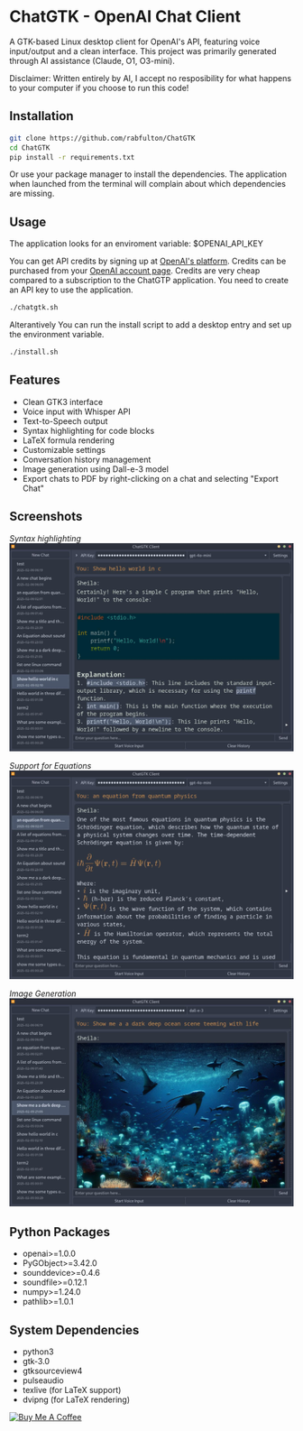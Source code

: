 # ChatGTK - OpenAI Chat Client

A GTK-based Linux desktop client for OpenAI's API, featuring voice input/output and a clean interface. This project was primarily generated through AI assistance (Claude, O1, O3-mini).

Disclaimer: Written entirely by AI, I accept no resposibility for what happens to your computer if you choose to run this code!

## Installation

```bash
git clone https://github.com/rabfulton/ChatGTK
cd ChatGTK
pip install -r requirements.txt
```
Or use your package manager to install the dependencies. The application when launched from the terminal will complain about which dependencies are missing.

## Usage
The application looks for an enviroment variable: $OPENAI_API_KEY

You can get API credits by signing up at [OpenAI's platform](https://platform.openai.com/signup). Credits can be purchased from your [OpenAI account page](https://platform.openai.com/account/billing/overview). Credits are very cheap compared to a subscription to the ChatGTP application. You need to create an API key to use the application.

```bash
./chatgtk.sh
```
Alterantively You can run the install script to add a desktop entry and set up the environment variable.
```bash
./install.sh
```
## Features

- Clean GTK3 interface
- Voice input with Whisper API
- Text-to-Speech output
- Syntax highlighting for code blocks
- LaTeX formula rendering
- Customizable settings
- Conversation history management
- Image generation using Dall-e-3 model
- Export chats to PDF by right-clicking on a chat and selecting "Export Chat"

## Screenshots

*Syntax highlighting*
![Code Feature](screenshots/syntax_highlight.jpg)

*Support for Equations*
![Formulae Feature](screenshots/formula.jpg)

*Image Generation*
![Image Generation](screenshots/images.jpg)

## Python Packages
- openai>=1.0.0
- PyGObject>=3.42.0
- sounddevice>=0.4.6
- soundfile>=0.12.1
- numpy>=1.24.0
- pathlib>=1.0.1

## System Dependencies
- python3
- gtk-3.0
- gtksourceview4
- pulseaudio
- texlive (for LaTeX support)
- dvipng (for LaTeX rendering)

<a href="https://www.buymeacoffee.com/rabfulton" target="_blank"><img src="https://cdn.buymeacoffee.com/buttons/v2/default-blue.png" alt="Buy Me A Coffee" style="height: 60px !important;width: 217px !important;" ></a>